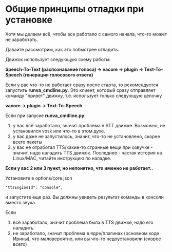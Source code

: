 # Общие принципы отладки при установке

Хотя мы делаем всё, чтобы все работало с самого начала, что-то может не заработать.

Давайте рассмотрим, как это побыстрее отладить.

Движок использует следующую схему работы:

**Speech-To-Text (распознавание голоса) -> vacore -> plugin -> Text-To-Speech (генерация голосового ответа)**

Если у вас что-то не работает сразу после старта, то рекомендуется запустить
**runva_cmdline.py**. Это клиент, который сразу отправляет команду "привет" движку, т.е.
использует только следующую цепочку

**vacore -> plugin -> Text-To-Speech**

Если при запуске **runva_cmdline.py**:
1. у вас всё заработало, значит проблема в STT движке. Возможно, не установился vosk или что-то в этом духе.
2. у вас даже не запустилось, значит, что-то не установлено, скорее всего пакеты
3. у вас не отработал TTS/какие-то странные вещи при озвучке - значит, надо наладить TTS движок. 
Последнее - частая история на Linux/MAC, читайте инструкцию по наладке.

**Если у вас 2 или 3 пункт, но непонятно, что именно не работает..**

Установите в options/core.json

`"ttsEngineId": "console",`

и запустите еще раз. Вы должны увидеть результат команды в консоли вместо звука.

Если 
1. всё заработало, значит проблема была в TTS движке, надо его наладить.
2. не заработало, значит проблема в ядре/плагинах (основном коде Ирины), что маловероятно, 
или вы что-то недоустановили (скорее всего) 